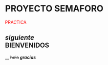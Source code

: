 # **PROYECTO SEMAFORO**         
<span style="color:red"> PRACTICA
 
  *siguiente*    
<span style="color:verde"> BIENVENIDOS
---
__
~~hola~~
 ***gracias***
 
